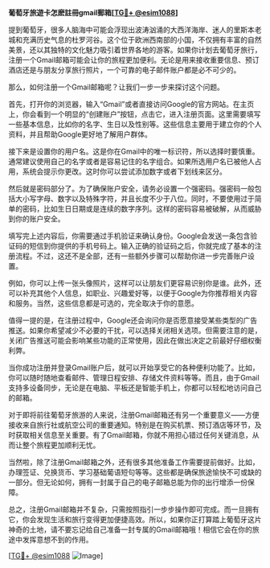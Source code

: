 **葡萄牙旅遊卡怎麽註冊gmail郵箱[[TG💪+ @esim1088](https://t.me/s/esim1088)]**

提到葡萄牙，很多人脑海中可能会浮现出波涛汹涌的大西洋海岸、迷人的里斯本老城和充满历史气息的杜罗河谷。这个位于欧洲西南部的小国，不仅拥有丰富的自然美景，还以其独特的文化魅力吸引着世界各地的游客。如果你计划去葡萄牙旅行，注册一个Gmail邮箱可能会让你的旅程更加便利。无论是用来接收重要信息、预订酒店还是与朋友分享旅行照片，一个可靠的电子邮件账户都是必不可少的。

那么，如何注册一个Gmail邮箱呢？让我们一步一步来探讨这个问题。

首先，打开你的浏览器，输入“Gmail”或者直接访问Google的官方网站。在主页上，你会看到一个明显的“创建账户”按钮，点击它，进入注册页面。这里需要填写一些基本信息，比如你的名字、生日以及性别等。这些信息主要用于建立你的个人资料，并且帮助Google更好地了解用户群体。

接下来是设置你的用户名。这是你在Gmail中的唯一标识符，所以选择时要慎重。通常建议使用自己的名字或者是容易记住的名字组合。如果所选用户名已被他人占用，系统会提示你更改。这时你可以尝试添加数字或者下划线来区分。

然后就是密码部分了。为了确保账户安全，请务必设置一个强密码。强密码一般包括大小写字母、数字以及特殊字符，并且长度不少于八位。同时，不要使用过于简单的密码，比如生日日期或是连续的数字序列。这样的密码容易被破解，从而威胁到你的账户安全。

填写完上述内容后，你需要通过手机验证来确认身份。Google会发送一条包含验证码的短信到你提供的手机号码上。输入正确的验证码之后，你就完成了基本的注册流程。不过，这还不是全部，还有一些额外步骤可以帮助你进一步完善账户设置。

例如，你可以上传一张头像照片，这样可以让朋友们更容易识别你是谁。此外，还可以补充其他个人信息，如职业、兴趣爱好等，以便于Google为你推荐相关内容和服务。当然，这些信息都是可选的，完全取决于你的意愿。

值得一提的是，在注册过程中，Google还会询问你是否愿意接受某些类型的广告推送。如果你希望减少不必要的干扰，可以选择关闭相关选项。但需要注意的是，关闭广告推送可能会影响某些功能的正常使用，因此在做出决定之前最好仔细权衡利弊。

当你成功注册并登录Gmail账户后，就可以开始享受它的各种便利功能了。比如，你可以随时随地查看邮件、管理日程安排、存储文件资料等等。而且，由于Gmail支持多设备同步，无论是在电脑、平板还是智能手机上，你都可以轻松地访问自己的邮箱。

对于即将前往葡萄牙旅游的人来说，注册Gmail邮箱还有另一个重要意义——方便接收来自旅行社或航空公司的重要通知。特别是在购买机票、预订酒店等环节，及时获取相关信息至关重要。有了Gmail邮箱，你就不用担心错过任何关键消息，从而让整个旅程更加顺利无忧。

当然啦，除了注册Gmail邮箱之外，还有很多其他准备工作需要提前做好。比如，办理签证、兑换货币、学习基础葡语短句等等。这些都是确保旅途愉快不可或缺的一部分。但无论如何，拥有一封属于自己的电子邮箱总能为你的出行增添一份保障。

总之，注册Gmail邮箱并不复杂，只需按照指引一步步操作即可完成。而一旦拥有它，你会发现生活和旅行变得更加便捷高效。所以，如果你正打算踏上葡萄牙这片神奇的土地，请不要忘记给自己准备一封专属的Gmail邮箱哦！相信它会在你的旅途中发挥意想不到的作用。

[[TG💪+ @esim1088](https://t.me/s/esim1088) ![Image](https://i.postimg.cc/4NQfJmqS/Snipaste-2025-05-13-00-14-12.png)]